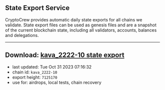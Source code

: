## State Export Service
CryptoCrew provides automatic daily state exports for all chains we validate. State export files can be used as genesis files and are a snapshot of the current blockchain state, including all validators, accounts, balances and delegations.

---
**Download: [kava_2222-10 state export](https://dl.ccvalidators.com/SERVICE/kava/kava_2222-10_export_7125170.json)**
---

- last updated: Tue Oct 31 2023 07:16:32
- chain id: `kava_2222-10`
- export height: `7125170`
- use for: airdrops, local tests, chain recovery
